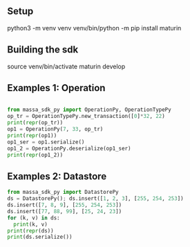 ## Setup

python3 -m venv venv
venv/bin/python -m pip install maturin

## Building the sdk

source venv/bin/activate
maturin develop

## Examples 1: Operation

```python

from massa_sdk_py import OperationPy, OperationTypePy
op_tr = OperationTypePy.new_transaction([0]*32, 22)
print(repr(op_tr))
op1 = OperationPy(7, 33, op_tr)
print(repr(op1))
op1_ser = op1.serialize()
op1_2 = OperationPy.deserialize(op1_ser)
print(repr(op1_2))
```

## Examples 2: Datastore

```python
from massa_sdk_py import DatastorePy
ds = DatastorePy(); ds.insert([1, 2, 3], [255, 254, 253])
ds.insert([7, 8, 9], [255, 254, 253])
ds.insert([77, 88, 99], [25, 24, 23])
for (k, v) in ds:
  print(k, v)
print(repr(ds))
print(ds.serialize())
```
